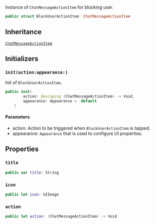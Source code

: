
Instance of `ChatMessageActionItem` for blocking user.

``` swift
public struct BlockUserActionItem: ChatMessageActionItem 
```

## Inheritance

[`ChatMessageActionItem`](/ChatMessageActionItem)

## Initializers

### `init(action:appearance:)`

Init of `BlockUserActionItem`.

``` swift
public init(
        action: @escaping (ChatMessageActionItem) -> Void,
        appearance: Appearance = .default
    ) 
```

#### Parameters

  - action: Action to be triggered when `BlockUserActionItem` is tapped.
  - appearance: `Appearance` that is used to configure UI properties.

## Properties

### `title`

``` swift
public var title: String 
```

### `icon`

``` swift
public let icon: UIImage
```

### `action`

``` swift
public let action: (ChatMessageActionItem) -> Void
```
